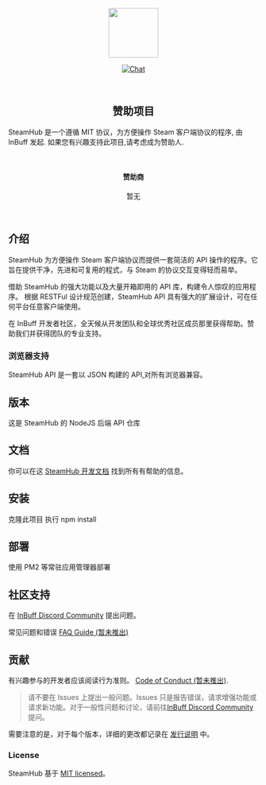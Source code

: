 
<p align="center">
  <a href="https://SteamHub.cn" target="_blank">
    <img width="100"src="https://avatars1.githubusercontent.com/u/37958196">
  </a>
</p>

<p align="center">
  <a href="https://discord.gg/fktUm7G">
    <img src="https://discordapp.com/api/guilds/404158487678156802/widget.png" alt="Chat">
  </a>
</p>
<br>

<h2 align="center">赞助项目</h2>
<p>SteamHub 是一个遵循 MIT 协议，为方便操作 Steam 客户端协议的程序, 由 InBuff 发起. 如果您有兴趣支持此项目,请考虑成为赞助人.</p>

<br>

<h4 align="center">赞助商</h4>

<p align="center">
    <span>暂无</span>
</p>

<br>

## 介绍

SteamHub 为方便操作 Steam 客户端协议而提供一套简洁的 API 操作的程序。它旨在提供干净，先进和可复用的程式，与 Steam 的协议交互变得轻而易举。

借助 SteamHub 的强大功能以及大量开箱即用的 API 库，构建令人惊叹的应用程序。 根据 RESTFul 设计规范创建，SteamHub API 具有强大的扩展设计，可在任何平台任意客户端使用。

在 InBuff 开发者社区，全天候从开发团队和全球优秀社区成员那里获得帮助。赞助我们并获得团队的专业支持。

### 浏览器支持

SteamHub API 是一套以 JSON 构建的 API,对所有浏览器兼容。

## 版本

这是 SteamHub 的 NodeJS 后端 API 仓库

## 文档

你可以在这 <a href="https://dev.inbuff.cn/SteamHub/" target="_blank">SteamHub 开发文档</a> 找到所有有帮助的信息。

## 安装

克隆此项目
执行 npm install

## 部署

使用 PM2 等常驻应用管理器部署

## 社区支持

在 [InBuff Discord Community](https://discord.gg/fktUm7G) 提出问题。

常见问题和错误 [FAQ Guide (暂未推出)](#!)

## 贡献

有兴趣参与的开发者应该阅读行为准则。 [Code of Conduct (暂未推出)](#!).

> 请不要在 Issues 上提出一般问题。Issues 只是报告错误，请求增强功能或请求新功能。对于一般性问题和讨论，请前往[InBuff Discord Community](https://discord.gg/fktUm7G) 提问。

需要注意的是，对于每个版本，详细的更改都记录在 [发行说明](../../releases) 中。

### License

SteamHub 基于 [MIT licensed](./LICENSE)。